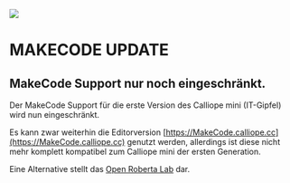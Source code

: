 ![](/static/mb/device/calliope_website.jpg)


# MAKECODE UPDATE

## MakeCode Support nur noch eingeschränkt.

Der MakeCode Support für die erste Version des Calliope mini (IT-Gipfel) wird nun eingeschränkt.

Es kann zwar weiterhin die Editorversion [https://MakeCode.calliope.cc](https://MakeCode.calliope.cc) genutzt werden, allerdings ist diese nicht mehr komplett kompatibel zum Calliope mini der ersten Generation. 

Eine Alternative stellt das [Open Roberta Lab](https://lab.open-roberta.org/) dar.